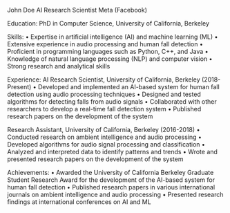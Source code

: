 John Doe
AI Research Scientist
Meta (Facebook)

Education:
PhD in Computer Science, University of California, Berkeley

Skills:
• Expertise in artificial intelligence (AI) and machine learning (ML)
• Extensive experience in audio processing and human fall detection
• Proficient in programming languages such as Python, C++, and Java
• Knowledge of natural language processing (NLP) and computer vision
• Strong research and analytical skills

Experience:
AI Research Scientist, University of California, Berkeley (2018-Present)
• Developed and implemented an AI-based system for human fall detection using audio processing techniques
• Designed and tested algorithms for detecting falls from audio signals
• Collaborated with other researchers to develop a real-time fall detection system
• Published research papers on the development of the system

Research Assistant, University of California, Berkeley (2016-2018)
• Conducted research on ambient intelligence and audio processing
• Developed algorithms for audio signal processing and classification
• Analyzed and interpreted data to identify patterns and trends
• Wrote and presented research papers on the development of the system

Achievements:
• Awarded the University of California Berkeley Graduate Student Research Award for the development of the AI-based system for human fall detection
• Published research papers in various international journals on ambient intelligence and audio processing
• Presented research findings at international conferences on AI and ML